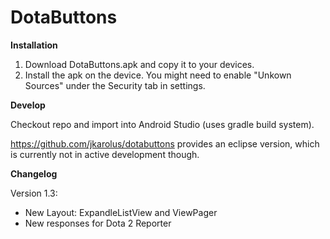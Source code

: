 # DotaButtons

<b>Installation</b>

1. Download DotaButtons.apk and copy it to your devices.
2. Install the apk on the device. You might need to enable "Unkown Sources" under the Security tab in settings.


<b>Develop</b>

Checkout repo and import into Android Studio (uses gradle build system).

https://github.com/jkarolus/dotabuttons provides an eclipse version, which is currently not in active development though.

<b>Changelog</b>

Version 1.3:
- New Layout: ExpandleListView and ViewPager
- New responses for Dota 2 Reporter
